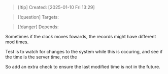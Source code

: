 
>[!tip] Created: [2025-01-10 Fri 13:29]

>[!question] Targets: 

>[!danger] Depends: 

Sometimes if the clock moves fowards, the records might have different mod times.

Test is to watch for changes to the system while this is occuring, and see if the time is the server time, not the 

So add an extra check to ensure the last modified time is not in the future.